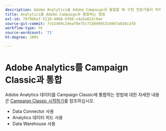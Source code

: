 ```yaml
---
description: Adobe Analytics를 Adobe Campaign과 통합할 때 구현 전문가들이 따라야 하는 참조 아키텍처, 지침, 구성 단계 및 테스트에 대한 정보입니다.
title: Analytics를 Adobe Campaign과 통합하는 방법
exl-id: 7079bbaf-5110-4068-bf66-c4a5a625c9ee
source-git-commit: 7cb2489c2deaf8e75c71589895314067a010caf8
workflow-type: ht
source-wordcount: '71'
ht-degree: 100%

---
```


# Adobe Analytics를 Campaign Classic과 통합

Adobe Analytics 데이터를 Campaign Classic에 통합하는 방법에 대한 자세한 내용은 [Campaign Classic 시작하기](https://experienceleague.adobe.com/docs/campaign-classic/using/getting-started/starting-with-adobe-campaign/about-adobe-campaign-classic.html)를 참조하십시오.

* Data Connector 사용
* Analytics 데이터 피드 사용
* Data Warehouse 사용
